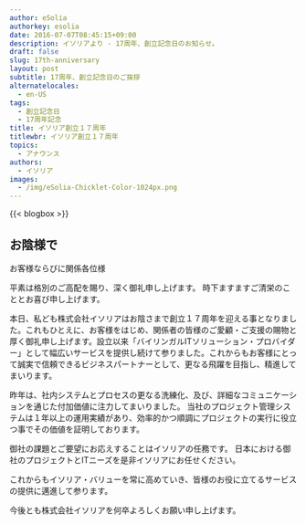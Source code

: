 ```yaml
---
author: eSolia
authorkey: esolia
date: 2016-07-07T08:45:15+09:00
description: イソリアより - 17周年、創立記念日のお知らせ。
draft: false
slug: 17th-anniversary
layout: post
subtitle: 17周年、創立記念日のご挨拶
alternatelocales:
  - en-US
tags:
  - 創立記念日
  - 17周年記念
title: イソリア創立１７周年
titlewbr: イソリア創立１７周年
topics:
  - アナウンス
authors:
  - イソリア
images:
  - /img/eSolia-Chicklet-Color-1024px.png
---
```


{{< blogbox >}}

## お陰様で

お客様ならびに関係各位様

平素は格別のご高配を賜り、深く御礼申し上げます。 時下ますますご清栄のこととお喜び申し上げます。

本日、私ども株式会社イソリアはお陰さまで創立１７周年を迎える事となりました。これもひとえに、お客様をはじめ、関係者の皆様のご愛顧・ご支援の賜物と厚く御礼申し上げます。設立以来「バイリンガルITソリューション・プロバイダー」として幅広いサービスを提供し続けて参りました。これからもお客様にとって誠実で信頼できるビジネスパートナーとして、更なる飛躍を目指し、精進してまいります。

昨年は、社内システムとプロセスの更なる洗練化、及び、詳細なコミュニケーションを通じた付加価値に注力してまいりました。 当社のプロジェクト管理システムは１年以上の運用実績があり、効率的かつ順調にプロジェクトの実行に役立つ事でその価値を証明しております。

御社の課題とご要望にお応えすることはイソリアの任務です。 日本における御社のプロジェクトとITニーズを是非イソリアにお任せください。

これからもイソリア・バリューを常に高めていき、皆様のお役に立てるサービスの提供に邁進して参ります。

今後とも株式会社イソリアを何卒よろしくお願い申し上げます。
